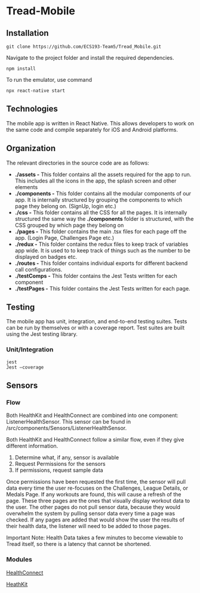 # Tread-Mobile


## Installation


```
git clone https://github.com/ECS193-Team5/Tread_Mobile.git
```


Navigate to the project folder and install the required dependencies.


```
npm install
```


To run the emulator, use command


```
npx react-native start
```



## Technologies

The mobile app is written in React Native. This allows developers to work on the same code and compile separately for iOS and Android platforms.


## Organization

The relevant directories in the source code are as follows:



* **./assets -** This folder contains all the assets required for the app to run. This includes all the icons in the app, the splash screen and other elements
* **./components -** This folder contains all the modular components of our app. It is internally structured by grouping the components to which page they belong on. (SignUp, login etc.)
* **./css -** This folder contains all the CSS for all the pages. It is internally structured the same way the **./components** folder is structured, with the CSS grouped by which page they belong on
* **./pages -** This folder contains the main .tsx files for each page off the app. (Login Page, Challenges Page etc.)
* **./redux -** This folder contains the redux files to keep track of variables app wide. It is used to to keep track of things such as the number to be displayed on badges etc. 
* **./routes -** This folder contains individual exports for different backend call configurations. 
* **./testComps -** This folder contains the Jest Tests written for each component
* **./testPages -** This folder contains the Jest Tests written for each page.


## Testing

The mobile app has unit, integration, and end-to-end testing suites. Tests can be run by themselves or with a coverage report. Test suites are built using the Jest testing library.


### Unit/Integration


```
jest
Jest –coverage
```



## Sensors


### Flow

Both HealthKit and HealthConnect are combined into one component: ListenerHealthSensor. This sensor can be found in /src/components/Sensors/ListenerHealthSensor.

Both HealthKit and HealthConnect follow a similar flow, even if they give different information.



1. Determine what, if any, sensor is available
2. Request Permissions for the sensors
3. If permissions, request sample data

Once permissions have been requested the first time, the sensor will pull data every time the user re-focuses on the Challenges, League Details, or Medals Page. If any workouts are found, this will cause a refresh of the page. These three pages are the ones that visually display workout data to the user. The other pages do not pull sensor data, because they would overwhelm the system by pulling sensor data every time a page was checked. If any pages are added that would show the user the results of their health data, the listener will need to be added to those pages.

Important Note: Health Data takes a few minutes to become viewable to Tread itself, so there is a latency that cannot be shortened.


### Modules

[HealthConnect](https://www.npmjs.com/package/react-native-health-connect)

[HeathKit](https://www.npmjs.com/package/react-native-health)
